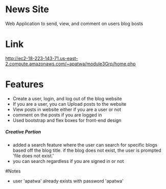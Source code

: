 # News Site
Web Application to send, view, and comment on users blog bosts 

# Link
http://ec2-18-223-143-71.us-east-2.compute.amazonaws.com/~apatwa/module3Grp/home.php

# Features
- Create a user, login, and log out of the blog website 
- If you are a user, you can Upload posts to the website
- View posts in website either if you are a user or not
- comment on the posts if you are logged in 
- Used bootstrap and flex boxes for front-end design

##### Creative Portion
- added a search feature where the user can search for specific blogs based off the blog title.
if the blog does not exist, the user is prompted 'file does not exist.'
- you can search regardless if you are signed in or not

#Notes
- user 'apatwa' already exists with password 'apatwa'
